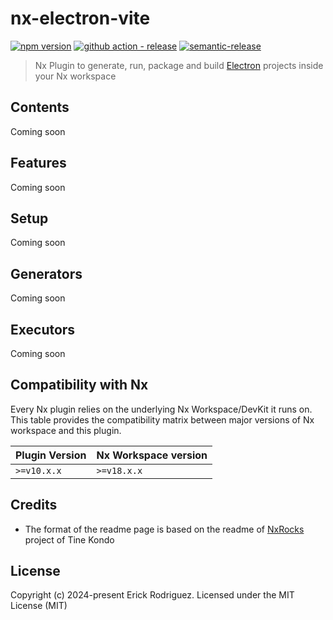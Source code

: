 # nx-electron-vite

[![npm version](https://img.shields.io/npm/v/@erickrodrcodes/nx-electron-vite?style=flat-square)](https://www.npmjs.com/package/@erickrodrcodes/nx-electron-vite)
[![github action - release](https://img.shields.io/github/actions/workflow/status/erickrodrcodes/nx-plugins/release.yml?label=release&style=flat-square)](https://github.com/erickrodrcodes/nx-plugins/actions?query=workflow%3ARelease)
[![semantic-release](https://img.shields.io/badge/%20%20%F0%9F%93%A6%F0%9F%9A%80-semantic--release-e10079.svg?style=flat-square)](https://github.com/semantic-release/semantic-release)

> Nx Plugin to generate, run, package and build [Electron](https://electronjs.org) projects inside your Nx workspace

## Contents

Coming soon

## Features

Coming soon

## Setup

Coming soon

## Generators

Coming soon

## Executors

Coming soon

## Compatibility with Nx

Every Nx plugin relies on the underlying Nx Workspace/DevKit it runs on. This table provides the compatibility matrix between major versions of Nx workspace and this plugin.

| Plugin Version | Nx Workspace version |
| -------------- | -------------------- |
| `>=v10.x.x`    | `>=v18.x.x`          |

## Credits

- The format of the readme page is based on the readme of [NxRocks](https://github.com/tinesoft/nxrocks) project of Tine Kondo

## License

Copyright (c) 2024-present Erick Rodriguez. Licensed under the MIT License (MIT)
